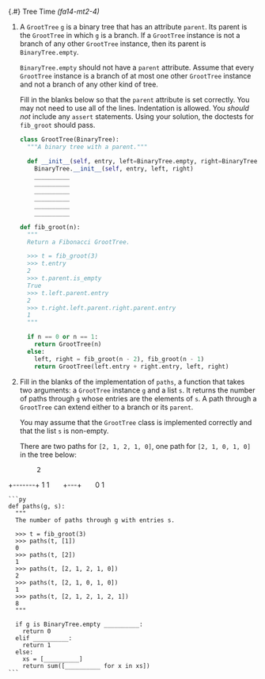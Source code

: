 
{.#} Tree Time *(fa14-mt2-4)*

1. A `GrootTree` `g` is a binary tree that has an attribute `parent`. Its parent is the `GrootTree` in which `g` is a branch. If a `GrootTree` instance is not a branch of any other `GrootTree` instance, then its parent is `BinaryTree.empty`.

    `BinaryTree.empty` should not have a `parent` attribute. Assume that every `GrootTree` instance is a branch of at most one other `GrootTree` instance and not a branch of any other kind of tree.

    Fill in the blanks below so that the `parent` attribute is set correctly. You may not need to use all of the lines. Indentation is allowed. You *should not* include any `assert` statements. Using your solution, the doctests for `fib_groot` should pass.

    ```py
    class GrootTree(BinaryTree):
      """A binary tree with a parent."""

      def __init__(self, entry, left=BinaryTree.empty, right=BinaryTree.empty):
        BinaryTree.__init__(self, entry, left, right)
        __________
        __________
        __________
        __________
        __________
        __________

    def fib_groot(n):
      """
      Return a Fibonacci GrootTree.

      >>> t = fib_groot(3)
      >>> t.entry
      2
      >>> t.parent.is_empty
      True
      >>> t.left.parent.entry
      2
      >>> t.right.left.parent.right.parent.entry
      1
      """

      if n == 0 or n == 1:
        return GrootTree(n)
      else:
        left, right = fib_groot(n - 2), fib_groot(n - 1)
        return GrootTree(left.entry + right.entry, left, right)
    ```

1. Fill in the blanks of the implementation of `paths`, a function that takes two arguments: a `GrootTree` instance `g` and a list `s`. It returns the number of paths through `g` whose entries are the elements of `s`. A path through a `GrootTree` can extend either to a branch or its `parent`.

    You may assume that the `GrootTree` class is implemented correctly and that the list `s` is non-empty.

    There are two paths for `[2, 1, 2, 1, 0]`, one path for `[2, 1, 0, 1, 0]` in the tree below:

    <pre>&nbsp;&nbsp;&nbsp;&nbsp;2
+-------+
1       1
&nbsp;&nbsp;&nbsp;&nbsp;&nbsp;&nbsp;+---+
&nbsp;&nbsp;&nbsp;&nbsp;&nbsp;&nbsp;0   1</pre></div>

    ```py
    def paths(g, s):
      """
      The number of paths through g with entries s.

      >>> t = fib_groot(3)
      >>> paths(t, [1])
      0
      >>> paths(t, [2])
      1
      >>> paths(t, [2, 1, 2, 1, 0])
      2
      >>> paths(t, [2, 1, 0, 1, 0])
      1
      >>> paths(t, [2, 1, 2, 1, 2, 1])
      8
      """

      if g is BinaryTree.empty __________:
        return 0
      elif __________:
        return 1
      else:
        xs = [__________]
        return sum([__________ for x in xs])
    ```
